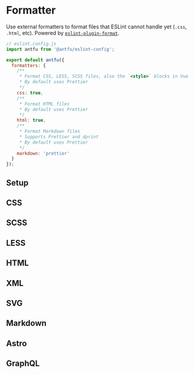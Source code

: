 # Formatter

Use external formatters to format files that ESLint cannot handle yet (`.css`, `.html`, etc). Powered by [`eslint-plugin-format`](https://github.com/antfu/eslint-plugin-format).

```js
// eslint.config.js
import antfu from '@antfu/eslint-config';

export default antfu({
  formatters: {
    /**
     * Format CSS, LESS, SCSS files, also the `<style>` blocks in Vue
     * By default uses Prettier
     */
    css: true,
    /**
     * Format HTML files
     * By default uses Prettier
     */
    html: true,
    /**
     * Format Markdown files
     * Supports Prettier and dprint
     * By default uses Prettier
     */
    markdown: 'prettier'
  }
});
```

## Setup

<EslintList package="formatter/setup" />

## CSS

<EslintList package="formatter/css" />

## SCSS

<EslintList package="formatter/scss" />

## LESS

<EslintList package="formatter/less" />

## HTML

<EslintList package="formatter/html" />

## XML

<EslintList package="formatter/xml" />

## SVG

<EslintList package="formatter/svg" />

## Markdown

<EslintList package="formatter/markdown" />

## Astro

<EslintList package="formatter/astro" />

## GraphQL

<EslintList package="formatter/graphql" />
